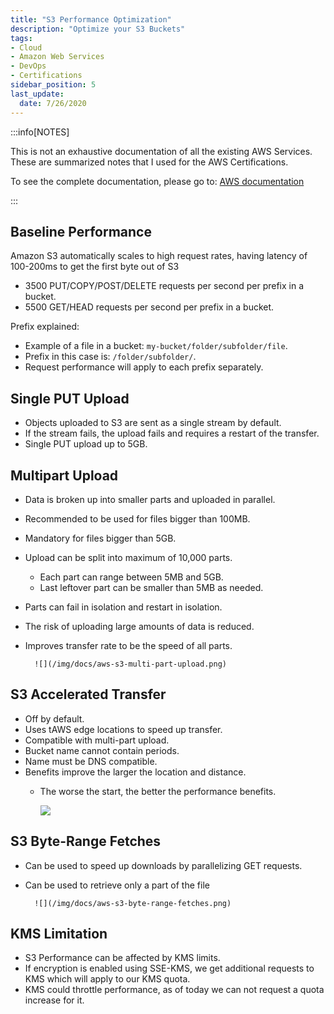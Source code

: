 ```yaml
---
title: "S3 Performance Optimization"
description: "Optimize your S3 Buckets"
tags: 
- Cloud
- Amazon Web Services
- DevOps
- Certifications
sidebar_position: 5
last_update:
  date: 7/26/2020
---
```



:::info[NOTES]

This is not an exhaustive documentation of all the existing AWS Services. These are summarized notes that I used for the AWS Certifications.

To see the complete documentation, please go to: [AWS documentation](https://docs.aws.amazon.com/)

:::



## Baseline Performance

Amazon S3 automatically scales to high request rates, having latency of 100-200ms to get the first byte out of S3

- 3500 PUT/COPY/POST/DELETE requests per second per prefix in a bucket.
- 5500 GET/HEAD requests per second per prefix in a bucket.

Prefix explained:

- Example of a file in a bucket: `my-bucket/folder/subfolder/file`.
- Prefix in this case is: `/folder/subfolder/`.
- Request performance will apply to each prefix separately.

## Single PUT Upload

- Objects uploaded to S3 are sent as a single stream by default.
- If the stream fails, the upload fails and requires a restart of the transfer.
- Single PUT upload up to 5GB.

## Multipart Upload

- Data is broken up into smaller parts and uploaded in parallel.
- Recommended to be used for files bigger than 100MB.
- Mandatory for files bigger than 5GB.
- Upload can be split into maximum of 10,000 parts.
    - Each part can range between 5MB and 5GB.
    - Last leftover part can be smaller than 5MB as needed.
- Parts can fail in isolation and restart in isolation.
- The risk of uploading large amounts of data is reduced.
- Improves transfer rate to be the speed of all parts.

        ![](/img/docs/aws-s3-multi-part-upload.png)


## S3 Accelerated Transfer

- Off by default.
- Uses tAWS edge locations to speed up transfer.
- Compatible with multi-part upload.
- Bucket name cannot contain periods.
- Name must be DNS compatible.
- Benefits improve the larger the location and distance.
    - The worse the start, the better the performance benefits.

        ![](/img/docs/aws-s3-transfer-acceleration.png)


## S3 Byte-Range Fetches


- Can be used to speed up downloads by parallelizing GET requests. 
- Can be used to retrieve only a part of the file

        ![](/img/docs/aws-s3-byte-range-fetches.png)


## KMS Limitation

- S3 Performance can be affected by KMS limits.
- If encryption is enabled using SSE-KMS, we get additional requests to KMS which will apply to our KMS quota.
- KMS could throttle performance, as of today we can not request a quota increase for it.
